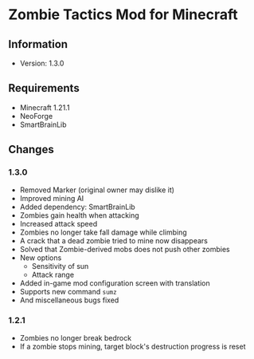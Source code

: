 # Zombie Tactics Mod for Minecraft
## Information
- Version: 1.3.0
## Requirements
- Minecraft 1.21.1
- NeoForge
- SmartBrainLib

## Changes
### 1.3.0
- Removed Marker (original owner may dislike it)
- Improved mining AI
- Added dependency: SmartBrainLib
- Zombies gain health when attacking
- Increased attack speed
- Zombies no longer take fall damage while climbing
- A crack that a dead zombie tried to mine now disappears
- Solved that Zombie-derived mobs does not push other zombies
- New options
  - Sensitivity of sun
  - Attack range
- Added in-game mod configuration screen with translation
- Supports new command `sumz`
- And miscellaneous bugs fixed 
### 1.2.1
- Zombies no longer break bedrock
- If a zombie stops mining, target block's destruction progress is reset 
